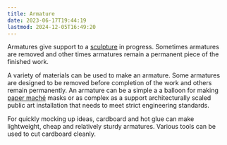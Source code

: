 ```yaml
---
title: Armature
date: 2023-06-17T19:44:19
lastmod: 2024-12-05T16:49:20
---
```


Armatures give support to a [sculpture](./sculpture.md) in progress. Sometimes armatures are removed and other times armatures remain a permanent piece of the finished work.

A variety of materials can be used to make an armature. Some armatures are designed to be removed before completion of the work and others remain permanently. An armature can be a simple a a balloon for making [paper maché](../making/paper-maché.md) masks or as complex as a support architecturally scaled public art installation that needs to meet strict engineering standards.

For quickly mocking up ideas, cardboard and hot glue can make lightweight, cheap and relatively sturdy armatures. Various tools can be used to cut cardboard cleanly.
